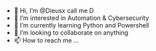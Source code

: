 - 👋 Hi, I’m @Dieusx call me D
- 👀 I’m interested in Automation & Cybersecurity
- 🌱 I’m currently learning Python and Powershell
- 💞️ I’m looking to collaborate on anything
- 📫 How to reach me ...

<!---
Dieusx/Dieusx is a ✨ special ✨ repository because its `README.md` (this file) appears on your GitHub profile.
You can click the Preview link to take a look at your changes.
--->
